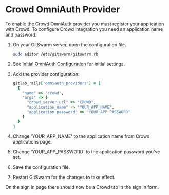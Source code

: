 # Crowd OmniAuth Provider

To enable the Crowd OmniAuth provider you must register your application
with Crowd. To configure Crowd integration you need an application name and
password.  

1.  On your GitSwarm server, open the configuration file.

    ```sh
    sudo editor /etc/gitswarm/gitswarm.rb
    ```

1.  See [Initial OmniAuth
    Configuration](omniauth.md#initial-omniauth-configuration) for initial
    settings.

1.  Add the provider configuration:

    ```ruby
    gitlab_rails['omniauth_providers'] = [
      {
        "name" => "crowd",
        "args" => { 
          "crowd_server_url" => "CROWD",
          "application_name" => "YOUR_APP_NAME",
          "application_password" => "YOUR_APP_PASSWORD"
        }
      }
    ]
    ```

1.  Change 'YOUR_APP_NAME' to the application name from Crowd applications
    page.

1.  Change 'YOUR_APP_PASSWORD' to the application password you've set.

1.  Save the configuration file.

1.  Restart GitSwarm for the changes to take effect.

On the sign in page there should now be a Crowd tab in the sign in form.
